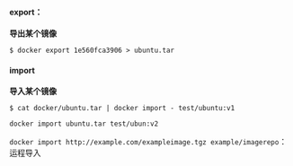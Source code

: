 #### export：

**导出某个镜像**

``$ docker export 1e560fca3906 > ubuntu.tar``



#### import

**导入某个镜像**

``$ cat docker/ubuntu.tar | docker import - test/ubuntu:v1``

``docker import ubuntu.tar test/ubun:v2``

``docker import http://example.com/exampleimage.tgz example/imagerepo``： 运程导入



